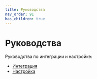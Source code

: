 ```yaml
---
title: Руководства
nav_order: 91
has_children: true
---
```


# Руководства

Руководства по интеграции и настройке:
- [Интеграция](integration.md)
- [Настройка](setup.md)

